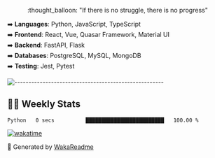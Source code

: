 <p align="center"> 
  :thought_balloon: "If there is no struggle, there is no progress"
</p>

<p align="left">
  ➡️ <strong>Languages</strong>: Python, JavaScript, TypeScript<br>
  ➡️ <strong>Frontend</strong>: React, Vue, Quasar Framework, Material UI<br>
  ➡️ <strong>Backend</strong>: FastAPI, Flask<br>
  ➡️ <strong>Databases</strong>: PostgreSQL, MySQL, MongoDB<br>
  ➡️ <strong>Testing</strong>: Jest, Pytest<br>
</p>

![-----------------------------------------------------](https://raw.githubusercontent.com/andreasbm/readme/master/assets/lines/vintage.png)


## :man_technologist: Weekly Stats
<!--START_SECTION:waka-->

```text
Python   0 secs          █████████████████████████   100.00 %
```

<!--END_SECTION:waka-->

[![wakatime](https://wakatime.com/badge/user/3926b7f7-3f9b-447e-a7a4-9b640cebf904.svg)](https://wakatime.com/@3926b7f7-3f9b-447e-a7a4-9b640cebf904)

🚀 Generated by [WakaReadme](https://github.com/athul/waka-readme)
